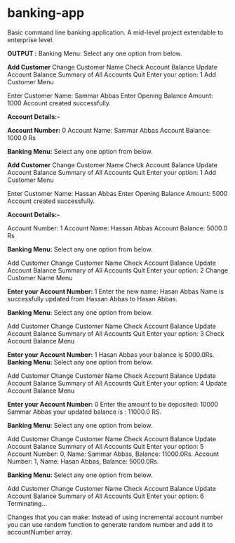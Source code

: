 # banking-app
Basic command line banking application. A mid-level project extendable to enterprise level.

**OUTPUT :**
Banking Menu: Select any one option from below.

**Add Customer**
Change Customer Name
Check Account Balance
Update Account Balance
Summary of All Accounts
Quit Enter your option: 1
Add Customer Menu

Enter Customer Name: Sammar Abbas 
Enter Opening Balance Amount: 1000 Account created successfully.

**Account Details:-**

**Account Number:** 0 Account Name: Sammar Abbas Account Balance: 1000.0 Rs

**Banking Menu:** Select any one option from below.

**Add Customer**
Change Customer Name
Check Account Balance
Update Account Balance
Summary of All Accounts
Quit Enter your option: 1
Add Customer Menu

Enter Customer Name: Hassan Abbas 
Enter Opening Balance Amount: 5000 Account created successfully.

**Account Details:-**

Account Number: 1 Account Name: Hassan Abbas 
Account Balance: 5000.0 Rs

**Banking Menu:** Select any one option from below.

Add Customer
Change Customer Name
Check Account Balance
Update Account Balance
Summary of All Accounts
Quit Enter your option: 2
Change Customer Name Menu

**Enter your Account Number:** 1 Enter the new name: Hasan Abbas Name is successfully updated from Hassan Abbas to Hasan Abbas.

**Banking Menu:** Select any one option from below.

Add Customer
Change Customer Name
Check Account Balance
Update Account Balance
Summary of All Accounts
Quit Enter your option: 3
Check Account Balance Menu

**Enter your Account Number:** 1 Hasan Abbas your balance is 5000.0Rs. 
**Banking Menu:** Select any one option from below.

Add Customer
Change Customer Name
Check Account Balance
Update Account Balance
Summary of All Accounts
Quit Enter your option: 4
Update Account Balance Menu

**Enter your Account Number:** 0 Enter the amount to be deposited: 10000 Sammar Abbas your updated balance is : 11000.0 RS.

**Banking Menu:** Select any one option from below.

Add Customer
Change Customer Name
Check Account Balance
Update Account Balance
Summary of All Accounts
Quit Enter your option: 5 Account Number: 0, Name: Sammar Abbas, Balance: 11000.0Rs.
Account Number: 1, Name: Hasan Abbas, Balance: 5000.0Rs.

**Banking Menu:** Select any one option from below.

Add Customer
Change Customer Name
Check Account Balance
Update Account Balance
Summary of All Accounts
Quit Enter your option: 6 Terminating...

Changes that you can make:
Instead of using incremental account number you can use random function to generate random number and add it to accountNumber array.
